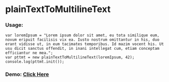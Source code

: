 # plainTextToMultilineText
### Usage:
    var loremIpsum = "Lorem ipsum dolor sit amet, eu tota similique eum, novum eripuit facilisis vix ea. Iusto nostrum omittantur in his, duo erant vidisse ut, in eum tacimates temporibus. Id mazim vocent his. Ut usu dicit sanctus offendit, in inani intellegat cum, etiam conceptam efficiantur ne mea.";
    var pttmt = new plainTextToMultilineText(loremIpsum, 42);
    console.log(pttmt.init());
### Demo: <a href="https://jsfiddle.net/k3nsei/qxqmmwat/embedded/result/" target="_blank" title="Demo URL">Click Here</a>
